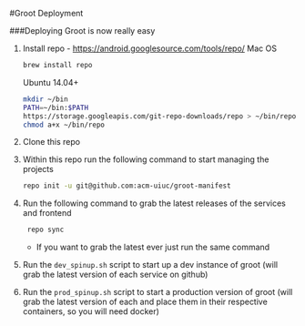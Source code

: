 #Groot Deployment 

###Deploying Groot is now really easy
1. Install repo - https://android.googlesource.com/tools/repo/
    Mac OS
    ```sh
    brew install repo 
    ```

    Ubuntu 14.04+
    ```sh    
    mkdir ~/bin
    PATH=~/bin:$PATH
    https://storage.googleapis.com/git-repo-downloads/repo > ~/bin/repo
    chmod a+x ~/bin/repo
    ```
2. Clone this repo
3. Within this repo run the following command to start managing the projects


    ```sh    
    repo init -u git@github.com:acm-uiuc/groot-manifest
    ```
4. Run the following command to grab the latest releases of the services and frontend
   
   
   ```sh
    repo sync
    ```
    - If you want to grab the latest ever just run the same command 
5. Run the ```dev_spinup.sh``` script to start up a dev instance of groot (will grab the latest version of each service on github)
6. Run the ```prod_spinup.sh``` script to start a production version of groot (will grab the latest version of each and place them in their respective containers, so you will need docker)
